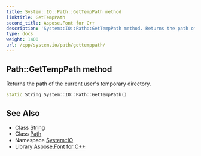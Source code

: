 ```yaml
---
title: System::IO::Path::GetTempPath method
linktitle: GetTempPath
second_title: Aspose.Font for C++
description: 'System::IO::Path::GetTempPath method. Returns the path of the current user''s temporary directory in C++.'
type: docs
weight: 1400
url: /cpp/system.io/path/gettemppath/
---
```

## Path::GetTempPath method


Returns the path of the current user's temporary directory.

```cpp
static String System::IO::Path::GetTempPath()
```

## See Also

* Class [String](../../../system/string/)
* Class [Path](../)
* Namespace [System::IO](../../)
* Library [Aspose.Font for C++](../../../)
